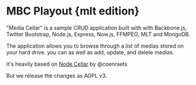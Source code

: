 # MBC Playout {mlt edition} #

"Media Cellar" is a sample CRUD application built with with Backbone.js, Twitter Bootstrap, Node.js, Express, Now.js, FFMPEG, MLT and MongoDB.

The application allows you to browse through a list of medias stored on your hard drive. you can as well as add, update, and delete medias.

it's heavily based on [Node Cellar](http://nodecellar.coenraets.org) by @coenraets

But we release the changes as AGPL v3.

